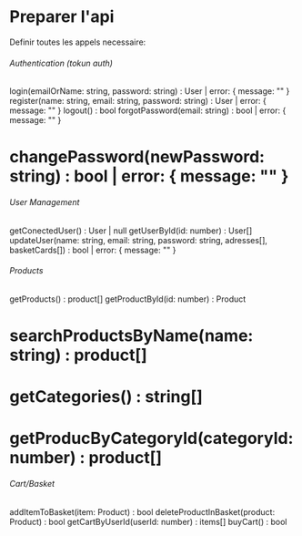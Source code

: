 # Preparer l'api

Definir toutes les appels necessaire:

###### Authentication (tokun auth)
login(emailOrName: string, password: string) : User | error: { message: "" }
register(name: string, email: string, password: string) : User | error: { message: "" }
logout() : bool
forgotPassword(email: string) : bool | error: { message: "" }
# changePassword(newPassword: string) : bool | error: { message: "" }


###### User Management
getConectedUser() : User | null
getUserById(id: number) : User[]
updateUser(name: string, email: string, password: string, adresses[], basketCards[]) : bool | error: { message: "" }

###### Products
getProducts() : product[]
getProductById(id: number) : Product
# searchProductsByName(name: string) : product[]
# getCategories() : string[]
# getProducByCategoryId(categoryId: number) : product[]

###### Cart/Basket
addItemToBasket(item: Product) : bool
deleteProductInBasket(product: Product) : bool
getCartByUserId(userId: number) : items[]
buyCart() : bool
